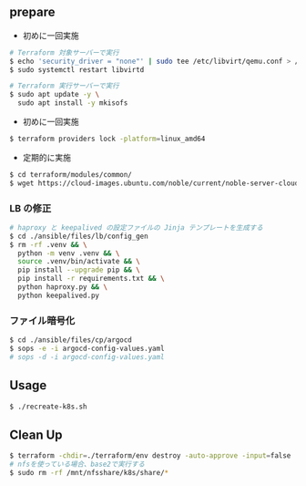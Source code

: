 ## prepare

- 初めに一回実施

```bash
# Terraform 対象サーバーで実行
$ echo 'security_driver = "none"' | sudo tee /etc/libvirt/qemu.conf > /dev/null
$ sudo systemctl restart libvirtd

# Terraform 実行サーバーで実行
$ sudo apt update -y \
  sudo apt install -y mkisofs
```

- 初めに一回実施

```bash
$ terraform providers lock -platform=linux_amd64
```

- 定期的に実施

```bash
$ cd terraform/modules/common/
$ wget https://cloud-images.ubuntu.com/noble/current/noble-server-cloudimg-amd64.img
```

### LB の修正

```bash
# haproxy と keepalived の設定ファイルの Jinja テンプレートを生成する
$ cd ./ansible/files/lb/config_gen
$ rm -rf .venv && \
  python -m venv .venv && \
  source .venv/bin/activate && \
  pip install --upgrade pip && \
  pip install -r requirements.txt && \
  python haproxy.py && \
  python keepalived.py
```

### ファイル暗号化

```bash
$ cd ./ansible/files/cp/argocd
$ sops -e -i argocd-config-values.yaml
# sops -d -i argocd-config-values.yaml
```

## Usage

```bash
$ ./recreate-k8s.sh
```

## Clean Up

```bash
$ terraform -chdir=./terraform/env destroy -auto-approve -input=false
# nfsを使っている場合、base2で実行する
$ sudo rm -rf /mnt/nfsshare/k8s/share/*
```
